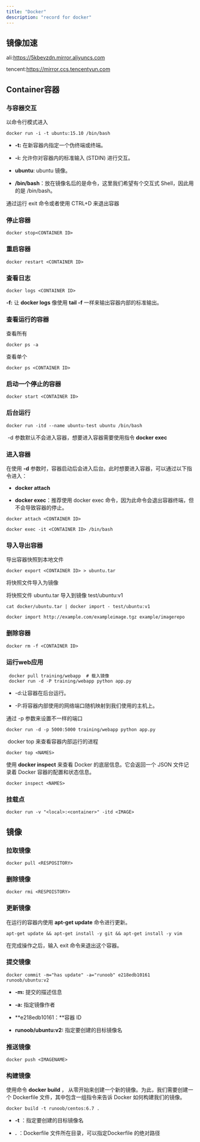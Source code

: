 ```yaml
---
title: "Docker"
description: "record for docker"
---
```

## 镜像加速

ali:<https://5kbevzdn.mirror.aliyuncs.com>

tencent:<https://mirror.ccs.tencentyun.com>

## Container容器

### 与容器交互

以命令行模式进入

```shell
docker run -i -t ubuntu:15.10 /bin/bash
```

- **-t:** 在新容器内指定一个伪终端或终端。

- **-i:** 允许你对容器内的标准输入 (STDIN) 进行交互。

- **ubuntu**: ubuntu 镜像。

- **/bin/bash**：放在镜像名后的是命令，这里我们希望有个交互式 Shell，因此用的是 /bin/bash。

通过运行 exit 命令或者使用 CTRL+D 来退出容器

### 停止容器

```shell
docker stop<CONTAINER ID>
```

### 重启容器

```shell
docker restart <CONTAINER ID>
```

### 查看日志

```shell
docker logs <CONTAINER ID>
```

**-f:** 让 **docker logs** 像使用 **tail -f** 一样来输出容器内部的标准输出。

### 查看运行的容器

查看所有

```shell
docker ps -a
```

查看单个

```shell
docker ps <CONTAINER ID>
```

### 启动一个停止的容器

```shell
docker start <CONTAINER ID>
```

### 后台运行

```shell
docker run -itd --name ubuntu-test ubuntu /bin/bash
```

 -d 参数默认不会进入容器，想要进入容器需要使用指令 **docker exec**

### 进入容器

在使用 **-d** 参数时，容器启动后会进入后台。此时想要进入容器，可以通过以下指令进入：

- **docker attach**

- **docker exec**：推荐使用 docker exec 命令，因为此命令会退出容器终端，但不会导致容器的停止。

```shell
docker attach <CONTAINER ID>
```

```shell
docker exec -it <CONTAINER ID> /bin/bash
```

### 导入导出容器

导出容器快照到本地文件

```shell
docker export <CONTAINER ID> > ubuntu.tar
```

将快照文件导入为镜像

将快照文件 ubuntu.tar 导入到镜像 test/ubuntu:v1

```shell
cat docker/ubuntu.tar | docker import - test/ubuntu:v1
```

```shell
docker import http://example.com/exampleimage.tgz example/imagerepo
```

### 删除容器

```shell
docker rm -f <CONTAINER ID>
```

### 运行web应用

```shell
 docker pull training/webapp  # 载入镜像
 docker run -d -P training/webapp python app.py
```

- -d:让容器在后台运行。

- -P:将容器内部使用的网络端口随机映射到我们使用的主机上。

通过 -p 参数来设置不一样的端口

```shell
docker run -d -p 5000:5000 training/webapp python app.py
```

 docker top 来查看容器内部运行的进程

```shell
docker top <NAMES>
```

使用 **docker inspect** 来查看 Docker 的底层信息。它会返回一个 JSON 文件记录着 Docker 容器的配置和状态信息。

```shell
docker inspect <NAMES>
```

### 挂载点

```shell
docker run -v "<local>:<container>" -itd <IMAGE>
```

## 镜像

### 拉取镜像

```shell
docker pull <RESPOSITORY>
```

### 删除镜像

```shell
docker rmi <RESPOISTORY>
```

### 更新镜像

在运行的容器内使用 **apt-get update** 命令进行更新。

```shell
apt-get update && apt-get install -y git && apt-get install -y vim
```

在完成操作之后，输入 exit 命令来退出这个容器。

### 提交镜像

```shell
docker commit -m="has update" -a="runoob" e218edb10161 runoob/ubuntu:v2
```

- **-m:** 提交的描述信息

- **-a:** 指定镜像作者

- **e218edb10161：**容器 ID

- **runoob/ubuntu:v2:** 指定要创建的目标镜像名

### 推送镜像

```shell
docker push <IMAGENAME>
```

### 构建镜像

使用命令 **docker build** ， 从零开始来创建一个新的镜像。为此，我们需要创建一个 Dockerfile 文件，其中包含一组指令来告诉 Docker 如何构建我们的镜像。

```shell
docker build -t runoob/centos:6.7 .
```

- **-t** ：指定要创建的目标镜像名

- **.** ：Dockerfile 文件所在目录，可以指定Dockerfile 的绝对路径
